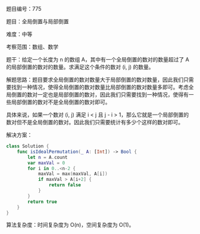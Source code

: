 题目编号：775

题目：全局倒置与局部倒置

难度：中等

考察范围：数组、数学

题干：给定一个长度为 n 的数组 A，其中有一个全局倒置的数对的数量超过了 A 的局部倒置的数对的数量。求满足这个条件的数对 (i, j) 的数量。

解题思路：题目要求全局倒置的数对数量大于局部倒置的数对数量，因此我们只需要找到一种情况，使得全局倒置的数对数量比局部倒置的数对数量多即可。考虑全局倒置的数对一定也是局部倒置的数对，因此我们只需要找到一种情况，使得有一些局部倒置的数对不是全局倒置的数对即可。

具体来说，如果一个数对 (i, j) 满足 i < j 且 j - i > 1，那么它就是一个局部倒置的数对但不是全局倒置的数对。因此我们只需要统计有多少个这样的数对即可。

解决方案：

```swift
class Solution {
    func isIdealPermutation(_ A: [Int]) -> Bool {
        let n = A.count
        var maxVal = 0
        for i in 0..<n-2 {
            maxVal = max(maxVal, A[i])
            if maxVal > A[i+2] {
                return false
            }
        }
        return true
    }
}
```

算法复杂度：时间复杂度为 O(n)，空间复杂度为 O(1)。